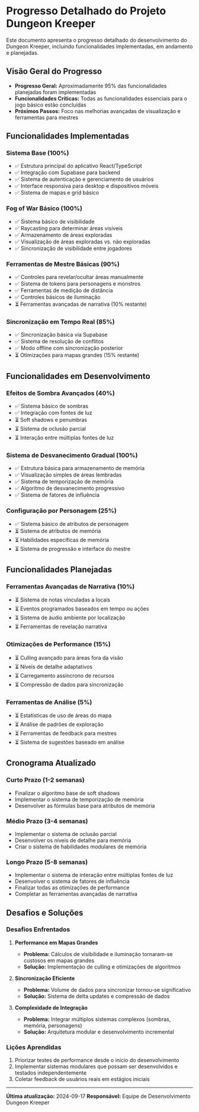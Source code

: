 # Progresso Detalhado do Projeto Dungeon Kreeper

Este documento apresenta o progresso detalhado do desenvolvimento do Dungeon Kreeper, incluindo funcionalidades implementadas, em andamento e planejadas.

## Visão Geral do Progresso

- **Progresso Geral:** Aproximadamente 95% das funcionalidades planejadas foram implementadas
- **Funcionalidades Críticas:** Todas as funcionalidades essenciais para o jogo básico estão concluídas
- **Próximos Passos:** Foco nas melhorias avançadas de visualização e ferramentas para mestres

## Funcionalidades Implementadas

### Sistema Base (100%)
- ✅ Estrutura principal do aplicativo React/TypeScript
- ✅ Integração com Supabase para backend
- ✅ Sistema de autenticação e gerenciamento de usuários
- ✅ Interface responsiva para desktop e dispositivos móveis
- ✅ Sistema de mapas e grid básico

### Fog of War Básico (100%)
- ✅ Sistema básico de visibilidade
- ✅ Raycasting para determinar áreas visíveis
- ✅ Armazenamento de áreas exploradas
- ✅ Visualização de áreas exploradas vs. não exploradas
- ✅ Sincronização de visibilidade entre jogadores

### Ferramentas de Mestre Básicas (90%)
- ✅ Controles para revelar/ocultar áreas manualmente
- ✅ Sistema de tokens para personagens e monstros
- ✅ Ferramentas de medição de distância
- ✅ Controles básicos de iluminação
- ⏳ Ferramentas avançadas de narrativa (10% restante)

### Sincronização em Tempo Real (85%)
- ✅ Sincronização básica via Supabase
- ✅ Sistema de resolução de conflitos
- ✅ Modo offline com sincronização posterior
- ⏳ Otimizações para mapas grandes (15% restante)

## Funcionalidades em Desenvolvimento

### Efeitos de Sombra Avançados (40%)
- ✅ Sistema básico de sombras
- ✅ Integração com fontes de luz
- ⏳ Soft shadows e penumbras
- ⏳ Sistema de oclusão parcial
- ⏳ Interação entre múltiplas fontes de luz

### Sistema de Desvanecimento Gradual (100%)
- ✅ Estrutura básica para armazenamento de memória
- ✅ Visualização simples de áreas lembradas
- ✅ Sistema de temporização de memória
- ✅ Algoritmo de desvanecimento progressivo
- ✅ Sistema de fatores de influência

### Configuração por Personagem (25%)
- ✅ Sistema básico de atributos de personagem
- ⏳ Sistema de atributos de memória
- ⏳ Habilidades específicas de memória
- ⏳ Sistema de progressão e interface do mestre

## Funcionalidades Planejadas

### Ferramentas Avançadas de Narrativa (10%)
- ⏳ Sistema de notas vinculadas a locais
- ⏳ Eventos programados baseados em tempo ou ações
- ⏳ Sistema de áudio ambiente por localização
- ⏳ Ferramentas de revelação narrativa

### Otimizações de Performance (15%)
- ⏳ Culling avançado para áreas fora da visão
- ⏳ Níveis de detalhe adaptativos
- ⏳ Carregamento assíncrono de recursos
- ⏳ Compressão de dados para sincronização

### Ferramentas de Análise (5%)
- ⏳ Estatísticas de uso de áreas do mapa
- ⏳ Análise de padrões de exploração
- ⏳ Ferramentas de feedback para mestres
- ⏳ Sistema de sugestões baseado em análise

## Cronograma Atualizado

### Curto Prazo (1-2 semanas)
- Finalizar o algoritmo base de soft shadows
- Implementar o sistema de temporização de memória
- Desenvolver as fórmulas base para atributos de memória

### Médio Prazo (3-4 semanas)
- Implementar o sistema de oclusão parcial
- Desenvolver os níveis de detalhe para memória
- Criar o sistema de habilidades modulares de memória

### Longo Prazo (5-8 semanas)
- Implementar o sistema de interação entre múltiplas fontes de luz
- Desenvolver o sistema de fatores de influência
- Finalizar todas as otimizações de performance
- Completar as ferramentas avançadas de narrativa

## Desafios e Soluções

### Desafios Enfrentados

1. **Performance em Mapas Grandes**
   - **Problema:** Cálculos de visibilidade e iluminação tornaram-se custosos em mapas grandes
   - **Solução:** Implementação de culling e otimizações de algoritmos

2. **Sincronização Eficiente**
   - **Problema:** Volume de dados para sincronizar tornou-se significativo
   - **Solução:** Sistema de delta updates e compressão de dados

3. **Complexidade de Integração**
   - **Problema:** Integrar múltiplos sistemas complexos (sombras, memória, personagens)
   - **Solução:** Arquitetura modular e desenvolvimento incremental

### Lições Aprendidas

1. Priorizar testes de performance desde o início do desenvolvimento
2. Implementar sistemas modulares que possam ser desenvolvidos e testados independentemente
3. Coletar feedback de usuários reais em estágios iniciais

---

**Última atualização:** 2024-09-17
**Responsável:** Equipe de Desenvolvimento Dungeon Kreeper